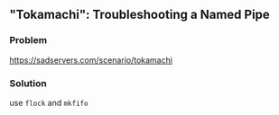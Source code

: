## "Tokamachi": Troubleshooting a Named Pipe

### Problem

https://sadservers.com/scenario/tokamachi

### Solution

use `flock` and `mkfifo`
